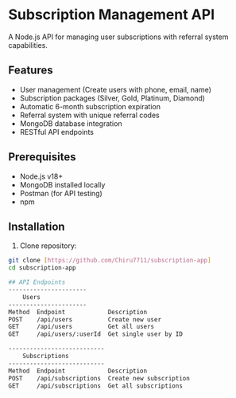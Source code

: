 # Subscription Management API

A Node.js API for managing user subscriptions with referral system capabilities.

## Features

- User management (Create users with phone, email, name)
- Subscription packages (Silver, Gold, Platinum, Diamond)
- Automatic 6-month subscription expiration
- Referral system with unique referral codes
- MongoDB database integration
- RESTful API endpoints

## Prerequisites

- Node.js v18+
- MongoDB installed locally
- Postman (for API testing)
- npm

## Installation

1. Clone repository:
```bash
git clone [https://github.com/Chiru7711/subscription-app]
cd subscription-app

## API Endpoints
----------------------
    Users
----------------------
Method	Endpoint	        Description
POST	/api/users	        Create new user
GET	    /api/users	        Get all users
GET	    /api/users/:userId	Get single user by ID

---------------------------
    Subscriptions
--------------------------- 
Method	Endpoint	        Description
POST	/api/subscriptions	Create new subscription
GET	    /api/subscriptions	Get all subscriptions
